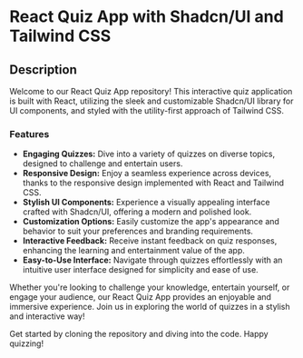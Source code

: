 # React Quiz App with Shadcn/UI and Tailwind CSS

## Description

Welcome to our React Quiz App repository! This interactive quiz application is built with React, utilizing the sleek and customizable Shadcn/UI library for UI components, and styled with the utility-first approach of Tailwind CSS.

### Features

- **Engaging Quizzes:** Dive into a variety of quizzes on diverse topics, designed to challenge and entertain users.
- **Responsive Design:** Enjoy a seamless experience across devices, thanks to the responsive design implemented with React and Tailwind CSS.
- **Stylish UI Components:** Experience a visually appealing interface crafted with Shadcn/UI, offering a modern and polished look.
- **Customization Options:** Easily customize the app's appearance and behavior to suit your preferences and branding requirements.
- **Interactive Feedback:** Receive instant feedback on quiz responses, enhancing the learning and entertainment value of the app.
- **Easy-to-Use Interface:** Navigate through quizzes effortlessly with an intuitive user interface designed for simplicity and ease of use.

Whether you're looking to challenge your knowledge, entertain yourself, or engage your audience, our React Quiz App provides an enjoyable and immersive experience. Join us in exploring the world of quizzes in a stylish and interactive way!

Get started by cloning the repository and diving into the code. Happy quizzing!
